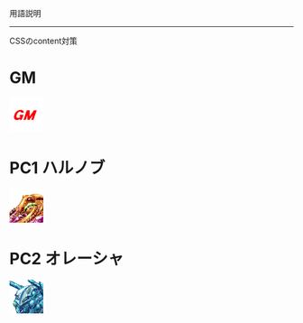 用語説明

----

CSSのcontent対策

# GM
![GMアイコン](images/gm.png)

# PC1 ハルノブ
![ハルノブアイコン](images/takomini.png)

# PC2 オレーシャ
![オレーシャアイコン](images/reapermini.png)
